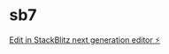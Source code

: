 # sb7

[Edit in StackBlitz next generation editor ⚡️](https://stackblitz.com/~/github.com/op3nai/sb7)